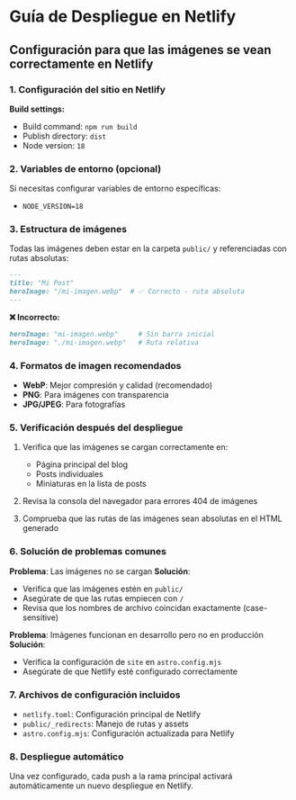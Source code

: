 # Guía de Despliegue en Netlify

## Configuración para que las imágenes se vean correctamente en Netlify

### 1. Configuración del sitio en Netlify

**Build settings:**
- Build command: `npm run build`
- Publish directory: `dist`
- Node version: `18`

### 2. Variables de entorno (opcional)

Si necesitas configurar variables de entorno específicas:
- `NODE_VERSION=18`

### 3. Estructura de imágenes

Todas las imágenes deben estar en la carpeta `public/` y referenciadas con rutas absolutas:

```markdown
---
title: "Mi Post"
heroImage: "/mi-imagen.webp"  # ✅ Correcto - ruta absoluta
---
```

**❌ Incorrecto:**
```markdown
heroImage: "mi-imagen.webp"     # Sin barra inicial
heroImage: "./mi-imagen.webp"   # Ruta relativa
```

### 4. Formatos de imagen recomendados

- **WebP**: Mejor compresión y calidad (recomendado)
- **PNG**: Para imágenes con transparencia
- **JPG/JPEG**: Para fotografías

### 5. Verificación después del despliegue

1. Verifica que las imágenes se cargan correctamente en:
   - Página principal del blog
   - Posts individuales
   - Miniaturas en la lista de posts

2. Revisa la consola del navegador para errores 404 de imágenes

3. Comprueba que las rutas de las imágenes sean absolutas en el HTML generado

### 6. Solución de problemas comunes

**Problema**: Las imágenes no se cargan
**Solución**: 
- Verifica que las imágenes estén en `public/`
- Asegúrate de que las rutas empiecen con `/`
- Revisa que los nombres de archivo coincidan exactamente (case-sensitive)

**Problema**: Imágenes funcionan en desarrollo pero no en producción
**Solución**:
- Verifica la configuración de `site` en `astro.config.mjs`
- Asegúrate de que Netlify esté configurado correctamente

### 7. Archivos de configuración incluidos

- `netlify.toml`: Configuración principal de Netlify
- `public/_redirects`: Manejo de rutas y assets
- `astro.config.mjs`: Configuración actualizada para Netlify

### 8. Despliegue automático

Una vez configurado, cada push a la rama principal activará automáticamente un nuevo despliegue en Netlify.